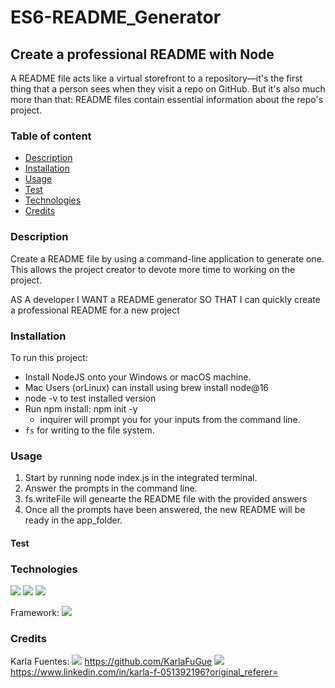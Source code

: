 # ES6-README_Generator

## Create a professional README with Node

A README file acts like a virtual storefront to a repository—it's the first thing that a person sees when they visit a repo on GitHub. But it's also much more than that: README files contain essential information about the repo's project.

### Table of content
- [Description](#description)
- [Installation](#installation)
- [Usage](#usage)
- [Test](#test)
- [Technologies](#technologies)
- [Credits](#credits)

### Description
Create a README file by using a command-line application to generate one. This allows the project creator to devote more time to working on the project.

AS A developer
I WANT a README generator
SO THAT I can quickly create a professional README for a new project

### Installation
To run this project:

- Install NodeJS onto your Windows or macOS machine.
- Mac Users (orLinux) can install using brew install node@16
- node -v to test installed version
- Run npm install: npm init -y
    - inquirer will prompt you for your inputs from the command line.
- `fs` for writing to the file system.

### Usage
1. Start by running node index.js in the integrated terminal.
2. Answer the prompts in the command line.
3. fs.writeFile will genearte the README file with the provided answers
4. Once all the prompts have been answered, the new README will be ready in the app_folder.

#### Test

 <!--![image]({Relative path HERE})-->


### Technologies
<img src="{https://img.shields.io/badge/HTML5-E34F26?style=for-the-badge&logo=html5&logoColor=white}" />
<img src="{https://img.shields.io/badge/JavaScript-323330?style=for-the-badge&logo=javascript&logoColor=F7DF1E}" />
<img src="{https://img.shields.io/badge/json-5E5C5C?style=for-the-badge&logo=json&logoColor=white}" />

Framework: <img src="{https://img.shields.io/badge/Node.js-339933?style=for-the-badge&logo=nodedotjs&logoColor=white}" />

### Credits
Karla Fuentes:
<img src="{https://img.shields.io/badge/GitHub-100000?style=for-the-badge&logo=github&logoColor=white}" />
https://github.com/KarlaFuGue
<img src="{https://img.shields.io/badge/Indeed-003A9B?style=for-the-badge&logo=Indeed&logoColor=white}" />
https://www.linkedin.com/in/karla-f-051392196?original_referer=













